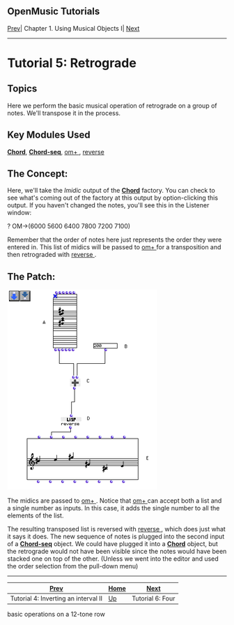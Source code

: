 OpenMusic Tutorials  
---  
[Prev](tut.gen.4.sgm)| Chapter 1. Using Musical Objects I|
[Next](tut.gen.6)  
  
* * *

# Tutorial 5: Retrograde

## Topics

Here we perform the basic musical operation of retrograde on a group of notes.
We'll transpose it in the process.

## Key Modules Used

[ **Chord**](chord), [**Chord-seq**](chord-seq),
[ om+ ](omplus), [ reverse ](reverse)

## The Concept:

Here, we'll take the  _lmidic_  output of the [**Chord**](chord) factory.
You can check to see what's coming out of the factory at this output by
option-clicking this output. If you haven't changed the notes, you'll see this
in the Listener window:

 ? OM->(6000 5600 6400 7800 7200 7100) 

Remember that the order of notes here just represents the order they were
entered in. This list of midics will be passed to [ om+ ](omplus) for a
transposition and then retrograded with [ reverse ](reverse).

## The Patch:

![](figures/tutorials/general/5a.png)

The midics are passed to [ om+ ](omplus). Notice that
[ om+ ](omplus) can accept both a list and a single number as inputs. In
this case, it adds the single number to all the elements of the list.

The resulting transposed list is reversed with [ reverse ](reverse),
which does just what it says it does. The new sequence of notes is plugged
into the second input of a [**Chord-seq**](chord-seq) object. We could
have plugged it into a [**Chord**](chord) object, but the retrograde
would not have been visible since the notes would have been stacked one on top
of the other. (Unless we went into the editor and used the order selection
from the pull-down menu)

* * *

[Prev](tut.gen.4.sgm)| [Home](index)| [Next](tut.gen.6)  
---|---|---  
Tutorial 4: Inverting an interval II| [Up](tut.gen.1-9)| Tutorial 6: Four
basic operations on a 12-tone row

